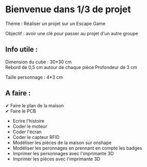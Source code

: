 # Bienvenue dans 1/3 de projet 


Thème : Réaliser un projet sur un Escape Game 

Objectif : avoir une clé pour passer au projet d'un autre groupe



## Info utile :
Dimension du cube : 30*30 cm  
Rebord de 0,5 cm autour de chaque pièce 
Profondeur de 3 cm 


Taille personnage : 4*3 cm


## A faire :
✔ Faire le plan de la maison        
✔ Faire le PCB                      
- Ecrire l'histoire
- Coder le moteur
- Coder l'écran
- Coder le capteur RFID
- Modéliser les pièces de la maison sur onshape
- Modéliser les peronnages en prennant en compte les badges
- Imprimer les personnages avec l'imprimante 3D
- Imprimer les pièces avec l'imprimante 3D


